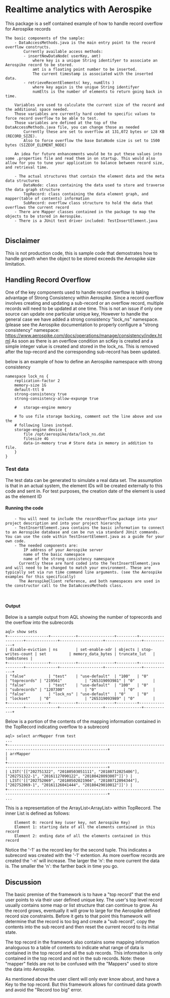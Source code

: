 # Realtime analytics with Aerospike

This package is a self contained example of how to handle record overflow for Aerospike records
```
The basic components of the sample:
	- DataAccessMethods.java is the main entry point to the record overflow constructs. 
		Currently available access methods:
		- insertNewDataNode( userKey, amt)
			where key is a unique String identifyer to associate an Aerospike record to be stored.
			amt is a floating point number to be inserted.
			The current timestamp is associated with the inserted data.
		- retrieveRecentElements( key, numElts )
			where key again is the unique String identifyer
			numElts is the number of elements to return going back in time. 

	Variables are used to calculate the current size of the record and the additional space needed.
	Those variables are currently hard coded to specific values to force record overflow to be able to test. 
	Those variables are defined at the top of the DataAccessMethods.java file, you can change those as needed
		Currently these are set to overflow at 131,072 bytes or 128 KB (RECORD_SIZE).
		Also to force overflow the base DataNode size is set to 1500 bytes (SIZEOF_ELEMENT_NODE)

	An idea for future enhancements would be to put these values into some .properties file and read them in on startup. This would also allow for you to tune your application to balance between record size, and retrieval time.

	- The actual structures that contain the element data and the meta data structures
		DataNode: class containing the data used to store and traverse the data graph structure
		TopRecord: class containing the data element graph, and mapper(table of contents) information
		SubRecord: overflow class structure to hold the data that overflows the current record
	- There are Mapper classes contained in the package to map the objects to be stored in Aerospike.
	- There is a JUnit test driver included: TestInsertElement.java
		
```
		


## Disclaimer
This is not production code, this is sample code that demostrates how to handle growth when the object to be stored exceeds the Aerospike size limitation.

## Handling Record Overflow
One of the key components used to handle record overflow is taking advantage of Strong Consistency within Aerospike. Since a record overflow involves creating and updating a sub-record or an overflow record, multiple records will need to be updated at one time. This is not an issue if only one source can update one particular unique key, However to handle the general case we have added a strong consistency "lock_ns" namespace. (please see the Aerospike documentation to properly configure a "strong consistency" namespace: https://www.aerospike.com/docs/operations/manage/consistency/index.html
As soon as there is an overflow condition an scKey is created and a simple integer value is created and stored in the lock_ns. This is removed after the top-record and the corresponding sub-record has been updated.

below is an example of how to define an Aerospike namespace with strong consistency

```
namespace lock_ns {
	replication-factor 2
	memory-size 1G
	default-ttl 0 
	strong-consistency true
	strong-consistency-allow-expunge true

	#	storage-engine memory

	# To use file storage backing, comment out the line above and use the
	# following lines instead.
	storage-engine device {
		file /opt/aerospike/data/lock_ns.dat
		filesize 4G
		data-in-memory true # Store data in memory in addition to file.
	}
}

```
		
### Test data
The test data can be generated to simulate a real data set.
The assumption is that in an actual system, the element IDs will be created externally to this code and sent in. For test purposes, the creation date of the element is used as the element ID



#### Running the code

```
	- You will need to include the recordOverflow package into your project description and into your project hierarchy
	- TestInsertElement.java contains the basic information to connect to an Aerospike database and can be run via standard JUnit commands. You can use the code within TestInsertElement.java as a guide for your own code.
	- The needed components are:
		IP address of your Aerospike server
		name of the basic namespace
		name of the strong consistency namespace
	  Currently these are hard coded into the TestInsertElement.java and will need to be changed to match your environment. These are typically set via run time command line arguments. (see the Aerospike examples for this specifically)
	  The AerospikeClient reference, and both namespaces are used in the constructor call to the DataAccessMethods class.

	
```

#### Output

Below is a sample output from AQL showing the number of toprecords and the overflow into the subrecords

```
aql> show sets
+------------------+-----------+----------------+---------+-------------------+--------------+-------------------+----------------+------------+
| disable-eviction | ns        | set-enable-xdr | objects | stop-writes-count | set          | memory_data_bytes | truncate_lut   | tombstones |
+------------------+-----------+----------------+---------+-------------------+--------------+-------------------+----------------+------------+
| "false"          | "test"    | "use-default"  | "100"   | "0"               | "toprecords" | "219561"          | "265319093981" | "0"        |
| "false"          | "test"    | "use-default"  | "100"   | "0"               | "subrecords" | "1207300"         | "0"            | "0"        |
| "false"          | "lock_ns" | "use-default"  | "0"     | "0"               | "lockset"    | "0"               | "265319093989" | "0"        |
+------------------+-----------+----------------+---------+-------------------+--------------+-------------------+----------------+------------+
```

Below is a portion of the contents of the mapping information contained in the TopRecord indicating overflow to a subrecord

```
aql> select arrMapper from test
...
+------------------------------------------------------------------------------------------------------------------+
| arrMapper                                                                                                        |
+------------------------------------------------------------------------------------------------------------------+
| LIST('[["202751322", "20180503051111", "20180712025406"], ["202751322-1", "20161127090122", "20180428093007"]]') |
| LIST('[["202752069", "20180502021904", "20180712094344"], ["202752069-1", "20161126041444", "20180429010012"]]') |
+------------------------------------------------------------------------------------------------------------------+
...
```

This is a representation of the ArrayList<ArrayList<String>> within TopRecord. The inner List is defined as follows:
```
	Element 0: record key (user key, not Aerospike Key)
	Element 1: starting date of all the elements contained in this record
	Element 2: ending date of all the elements contained in this record
```

Notice the '-1' as the record key for the second tuple. This indicates a subrecord was created with the '-1' extention. As more overflow records are created the '-n' will increase. The larger the 'n': the more current the data is. The smaller the 'n': the farther back in time you go.

## Discussion 

The basic premise of the framework is to have a "top record" that the end user points to via their user defined unique key. The user's top level record usually contains some map or list structure that can continue to grow. As the record grows, eventually it will grow to large for the Aerospike defined record size constraints. Before it gets to that point this framework will determine that the record is too big and create a "sub record", copy the contents into the sub record and then reset the current record to its initial state.

The top record in the framework also contains some mapping information analoguous to a table of contents to indicate what range of data is contained in the top record and all the sub records. This informaiton is only contained in the top record and not in the sub records.
Note: these "mapper" fields are not to be confused with the "Mappers" used to store the data into Aerospike.

As mentioned above the user client will only ever know about, and have a Key to the top record. But this framework allows for continued data growth and avoid the "Record too big" error.


 
